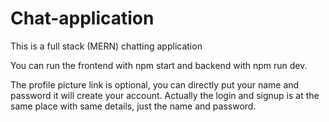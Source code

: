 # Chat-application
This is a full stack (MERN) chatting application

You can run the frontend with npm start and backend with npm run dev.

The profile picture link is optional, you can directly put your name and password it will create your account. Actually the login and signup is at the same place with same details, just the name and password.
